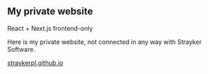 ## My private website

React + Next.js frontend-only

Here is my private website, not connected in any way with Strayker Software.

[straykerpl.github.io](straykerpl.github.io)

